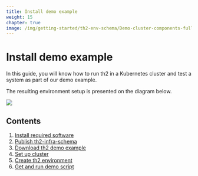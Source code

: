 ```yaml
---
title: Install demo example
weight: 15
chapter: true
image: /img/getting-started/th2-env-schema/Demo-cluster-components-full-schema.drawio.png
---
```


# Install demo example

In this guide, you will know how to run th2 in a Kubernetes cluster and test a system as part of our demo example.

The resulting environment setup is presented on the diagram below.

![](/img/getting-started/th2-env-schema/Demo-cluster-components-full-schema.drawio.png)

## Contents
1. [Install required software](requirements)
2. [Publish th2-infra-schema](publish-schema)
3. [Download th2 demo example](publish-schema)
4. [Set up cluster](set-up-cluster)
5. [Create th2 environment](create-env)
6. [Get and run demo script](demo-script)

